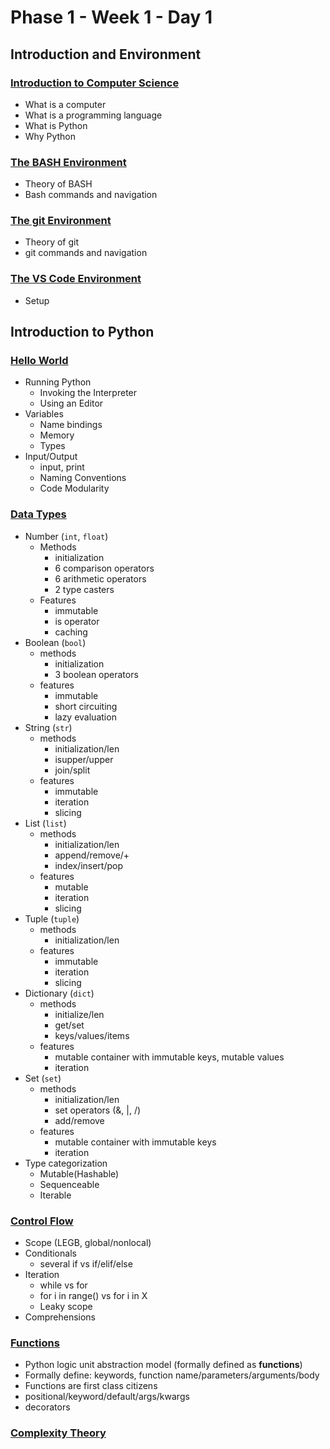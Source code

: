 # Phase 1 - Week 1 - Day 1
## Introduction and Environment

### [Introduction to Computer Science](https://github.com/ByteAcademy-Curriculum/Python-Full-Stack/blob/master/Slides/Phase%201/Week%201/Slides/Introduction-to-Computer-Science.md)
* What is a computer
* What is a programming language
* What is Python
* Why Python

### [The BASH Environment](https://github.com/ByteAcademy-Curriculum/Python-Full-Stack/blob/master/Slides/Phase%201/Week%201/Slides/The-BASH-Environment.md)
* Theory of BASH
* Bash commands and navigation

### [The git Environment](https://github.com/ByteAcademy-Curriculum/Python-Full-Stack/blob/master/Slides/Phase%201/Week%201/Slides/The-git-Environment.md)
* Theory of git
* git commands and navigation

### [The VS Code Environment](https://github.com/ByteAcademy-Curriculum/Python-Full-Stack/blob/master/Slides/Phase%201/Week%201/Slides/The-VS-Code-Environment.md)
* Setup

## Introduction to Python

### [Hello World](https://github.com/ByteAcademy-Curriculum/Data-Science/blob/master/Slides/Phase%201/Week%201/Slides/Introduction-To-Python/Hello-World.md)
* Running Python
  * Invoking the Interpreter
  * Using an Editor
* Variables
  * Name bindings
  * Memory
  * Types
* Input/Output
  * input, print
  * Naming Conventions
  * Code Modularity

### [Data Types](https://github.com/ByteAcademy-Curriculum/Data-Science/blob/master/Slides/Phase%201/Week%201/Slides/Introduction-To-Python/Data-Types.md)
* Number (```int```, ```float```)
  * Methods
    * initialization
    * 6 comparison operators
    * 6 arithmetic operators
    * 2 type casters
  * Features
    * immutable
    * is operator
    * caching
* Boolean (```bool```)
  * methods
    * initialization
    * 3 boolean operators
  * features
    * immutable
    * short circuiting
    * lazy evaluation
* String (```str```)
  * methods
    * initialization/len
    * isupper/upper
    * join/split
  * features
    * immutable
    * iteration
    * slicing
* List (```list```)
  * methods
    * initialization/len
    * append/remove/+
    * index/insert/pop
  * features
    * mutable
    * iteration
    * slicing
* Tuple (```tuple```)
  * methods
    * initialization/len
  * features
    * immutable
    * iteration
    * slicing
* Dictionary (```dict```)
  * methods
    * initialize/len
    * get/set
    * keys/values/items
  * features
    * mutable container with immutable keys, mutable values
    * iteration
* Set (```set```)
  * methods
    * initialization/len
    * set operators (&, |, /)
    * add/remove
  * features
    * mutable container with immutable keys
    * iteration
* Type categorization
  * Mutable(Hashable)
  * Sequenceable
  * Iterable

### [Control Flow](https://github.com/ByteAcademy-Curriculum/Python-Full-Stack/blob/master/Slides/Phase%201/Week%201/Slides/Control-Flow.md)

* Scope (LEGB, global/nonlocal)
* Conditionals
  * several if vs if/elif/else
* Iteration
  * while vs for
  * for i in range() vs for i in X
  * Leaky scope
* Comprehensions
 
### [Functions](https://github.com/ByteAcademy-Curriculum/Python-Full-Stack/blob/master/Slides/Phase%201/Week%201/Slides/Functions.md)

* Python logic unit abstraction model (formally defined as **functions**)
* Formally define: keywords, function name/parameters/arguments/body
* Functions are first class citizens
* positional/keyword/default/args/kwargs
* decorators

### [Complexity Theory](https://github.com/ByteAcademy-Curriculum/Python-Full-Stack/blob/master/Slides/Phase%201/Week%201/Slides/Complexity-Theory.md)
